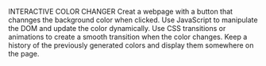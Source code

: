 INTERACTIVE COLOR CHANGER
Creat a webpage with a button that channges the background color when clicked.
Use JavaScript to manipulate the DOM and update the color dynamically.
Use CSS transitions or animations to create a smooth transition when the color changes.
Keep a history of the previously generated colors and display them somewhere on the page.

